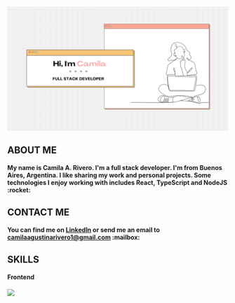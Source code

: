 <img src="https://raw.githubusercontent.com/CamilaAgustinaRivero/CamilaAgustinaRivero/main/Banner.png">
<h2>ABOUT ME</h2>
<h4>
My name is Camila A. Rivero. I'm a full stack developer. I'm from Buenos Aires, Argentina. I like sharing my work and personal projects. Some technologies I enjoy working with includes React, TypeScript and NodeJS :rocket:
</h4>
<h2>CONTACT ME</h2>
<h4>
You can find me on <a href="https://www.linkedin.com/in/camilaagustinarivero/" target="_blank">LinkedIn</a> or send me an email to <a href="mailto:camilaagustinarivero1@gmail.com">camilaagustinarivero1@gmail.com</a> :mailbox:
</h4>
<h2>SKILLS</h2>
<h4>Frontend</h4>
<img src="https://img.shields.io/badge/HTML-239120?style=for-the-badge&logo=html5&logoColor=white">

